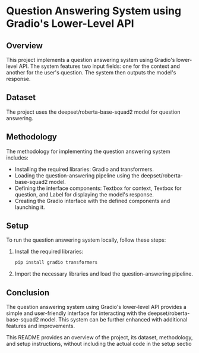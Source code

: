# **Question Answering System using Gradio's Lower-Level API**

## Overview

This project implements a question answering system using Gradio's lower-level API. The system features two input fields: one for the context and another for the user's question. The system then outputs the model's response.

## Dataset

The project uses the deepset/roberta-base-squad2 model for question answering.

## Methodology

The methodology for implementing the question answering system includes:

- Installing the required libraries: Gradio and transformers.
- Loading the question-answering pipeline using the deepset/roberta-base-squad2 model.
- Defining the interface components: Textbox for context, Textbox for question, and Label for displaying the model's response.
- Creating the Gradio interface with the defined components and launching it.

## Setup

To run the question answering system locally, follow these steps:

1. Install the required libraries:


   ```bash
   pip install gradio transformers
   
2. Import the necessary libraries and load the question-answering pipeline.


## Conclusion

The question answering system using Gradio's lower-level API provides a simple and user-friendly interface for interacting with the deepset/roberta-base-squad2 model. This system can be further enhanced with additional features and improvements.

This README provides an overview of the project, its dataset, methodology, and setup instructions, without including the actual code in the setup sectio






